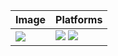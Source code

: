 | Image                                                        | Platforms                             |
| ------------------------------------------------------------ | ------------------------------------- |
| [![](https://github.com/justin-himself/docker-autobuild/actions/workflows/wordpress_extended.yml/badge.svg)](https://github.com/justin-himself/docker-autobuild/tree/master/wordpress_extended) | ![](https://img.shields.io/badge/ARCH-amd64-red) ![](https://img.shields.io/badge/ARCH-arm64-ff69b4) |


